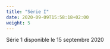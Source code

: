 ```yaml
---
title: "Série I"
date: 2020-09-09T15:58:18+02:00
weight: 5
---
```


Série 1  disponible le 15 septembre 2020